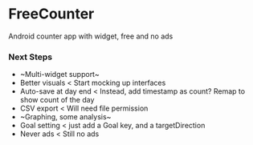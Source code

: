 # FreeCounter
Android counter app with widget, free and no ads

### Next Steps
 - ~Multi-widget support~
 - Better visuals < Start mocking up interfaces
 - Auto-save at day end < Instead, add timestamp as count? Remap to show count of the day
 - CSV export < Will need file permission
 - ~Graphing, some analysis~
 - Goal setting < just add a Goal key, and a targetDirection
 - Never ads < Still no ads
